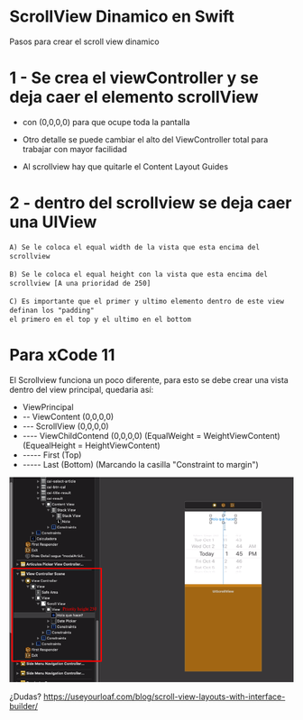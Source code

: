 # ScrollView Dinamico en Swift
Pasos para crear el scroll view dinamico

# 1 - Se crea el viewController y se deja caer el elemento scrollView 
	
- con (0,0,0,0) para que ocupe toda la pantalla
	
- Otro detalle se puede cambiar el alto del ViewController total para trabajar con mayor facilidad

- Al scrollview hay que quitarle el Content Layout Guides
	
  
# 2 - dentro del scrollview se deja caer una UIView
	
	A) Se le coloca el equal width de la vista que esta encima del scrollview
	
	B) Se le coloca el equal height con la vista que esta encima del scrollview [A una prioridad de 250]
	
	C) Es importante que el primer y ultimo elemento dentro de este view definan los "padding" 
	el primero en el top y el ultimo en el bottom 


# Para xCode 11 

El Scrollview funciona un poco diferente, para esto se debe crear una vista dentro del view principal, quedaria así:

+ ViewPrincipal
+ -- ViewContent (0,0,0,0)
+ --- ScrollView (0,0,0,0)
+ ---- ViewChildContend (0,0,0,0) (EqualWeight = WeightViewContent) (EquealHeight = HeightViewContent)
+ ----- First (Top)
+ ----- Last (Bottom) (Marcando la casilla "Constraint to margin")

<img src="scroll.png" alt="" />

¿Dudas? 
https://useyourloaf.com/blog/scroll-view-layouts-with-interface-builder/
